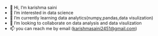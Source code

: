 - 👋 Hi, I’m karishma saini
- 👀 I’m interested in data science
- 🌱 I’m currently learning data analytics(numpy,pandas,data visulization)
- 💞️ I’m looking to collaborate on data analysis and data visulization
- 📫 you can reach me by email (karishmasaini2451@gmail.com)

<!---
karishmasaini2451/karishmasaini2451 is a ✨ special ✨ repository because its `README.md` (this file) appears on your GitHub profile.
You can click the Preview link to take a look at your changes.
--->
